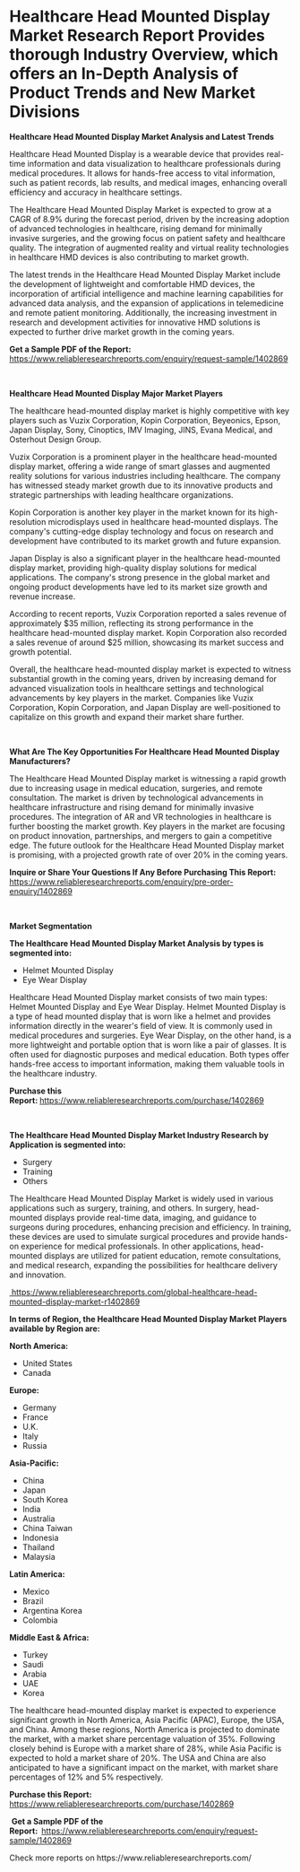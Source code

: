 <p><h1>Healthcare Head Mounted Display Market Research Report Provides thorough Industry Overview, which offers an In-Depth Analysis of Product Trends and New Market Divisions</h1></p><p><strong>Healthcare Head Mounted Display Market Analysis and Latest Trends</strong></p>
<p><p>Healthcare Head Mounted Display is a wearable device that provides real-time information and data visualization to healthcare professionals during medical procedures. It allows for hands-free access to vital information, such as patient records, lab results, and medical images, enhancing overall efficiency and accuracy in healthcare settings.</p><p>The Healthcare Head Mounted Display Market is expected to grow at a CAGR of 8.9% during the forecast period, driven by the increasing adoption of advanced technologies in healthcare, rising demand for minimally invasive surgeries, and the growing focus on patient safety and healthcare quality. The integration of augmented reality and virtual reality technologies in healthcare HMD devices is also contributing to market growth.</p><p>The latest trends in the Healthcare Head Mounted Display Market include the development of lightweight and comfortable HMD devices, the incorporation of artificial intelligence and machine learning capabilities for advanced data analysis, and the expansion of applications in telemedicine and remote patient monitoring. Additionally, the increasing investment in research and development activities for innovative HMD solutions is expected to further drive market growth in the coming years.</p></p>
<p><strong>Get a Sample PDF of the Report:&nbsp;</strong> <a href="https://www.reliableresearchreports.com/enquiry/request-sample/1402869">https://www.reliableresearchreports.com/enquiry/request-sample/1402869</a></p>
<p>&nbsp;</p>
<p><strong>Healthcare Head Mounted Display Major Market Players</strong></p>
<p><p>The healthcare head-mounted display market is highly competitive with key players such as Vuzix Corporation, Kopin Corporation, Beyeonics, Epson, Japan Display, Sony, Cinoptics, IMV Imaging, JINS, Evana Medical, and Osterhout Design Group.</p><p>Vuzix Corporation is a prominent player in the healthcare head-mounted display market, offering a wide range of smart glasses and augmented reality solutions for various industries including healthcare. The company has witnessed steady market growth due to its innovative products and strategic partnerships with leading healthcare organizations.</p><p>Kopin Corporation is another key player in the market known for its high-resolution microdisplays used in healthcare head-mounted displays. The company's cutting-edge display technology and focus on research and development have contributed to its market growth and future expansion.</p><p>Japan Display is also a significant player in the healthcare head-mounted display market, providing high-quality display solutions for medical applications. The company's strong presence in the global market and ongoing product developments have led to its market size growth and revenue increase.</p><p>According to recent reports, Vuzix Corporation reported a sales revenue of approximately $35 million, reflecting its strong performance in the healthcare head-mounted display market. Kopin Corporation also recorded a sales revenue of around $25 million, showcasing its market success and growth potential.</p><p>Overall, the healthcare head-mounted display market is expected to witness substantial growth in the coming years, driven by increasing demand for advanced visualization tools in healthcare settings and technological advancements by key players in the market. Companies like Vuzix Corporation, Kopin Corporation, and Japan Display are well-positioned to capitalize on this growth and expand their market share further.</p></p>
<p>&nbsp;</p>
<p><strong>What Are The Key Opportunities For Healthcare Head Mounted Display Manufacturers?</strong></p>
<p><p>The Healthcare Head Mounted Display market is witnessing a rapid growth due to increasing usage in medical education, surgeries, and remote consultation. The market is driven by technological advancements in healthcare infrastructure and rising demand for minimally invasive procedures. The integration of AR and VR technologies in healthcare is further boosting the market growth. Key players in the market are focusing on product innovation, partnerships, and mergers to gain a competitive edge. The future outlook for the Healthcare Head Mounted Display market is promising, with a projected growth rate of over 20% in the coming years.</p></p>
<p><strong>Inquire or Share Your Questions If Any Before Purchasing This Report:</strong> <a href="https://www.reliableresearchreports.com/enquiry/pre-order-enquiry/1402869">https://www.reliableresearchreports.com/enquiry/pre-order-enquiry/1402869</a></p>
<p>&nbsp;</p>
<p><strong>Market Segmentation</strong></p>
<p><strong>The Healthcare Head Mounted Display Market Analysis by types is segmented into:</strong></p>
<p><ul><li>Helmet Mounted Display</li><li>Eye Wear Display</li></ul></p>
<p><p>Healthcare Head Mounted Display market consists of two main types: Helmet Mounted Display and Eye Wear Display. Helmet Mounted Display is a type of head mounted display that is worn like a helmet and provides information directly in the wearer's field of view. It is commonly used in medical procedures and surgeries. Eye Wear Display, on the other hand, is a more lightweight and portable option that is worn like a pair of glasses. It is often used for diagnostic purposes and medical education. Both types offer hands-free access to important information, making them valuable tools in the healthcare industry.</p></p>
<p><strong>Purchase this Report:&nbsp;</strong><a href="https://www.reliableresearchreports.com/purchase/1402869">https://www.reliableresearchreports.com/purchase/1402869</a></p>
<p>&nbsp;</p>
<p><strong>The Healthcare Head Mounted Display Market Industry Research by Application is segmented into:</strong></p>
<p><ul><li>Surgery</li><li>Training</li><li>Others</li></ul></p>
<p><p>The Healthcare Head Mounted Display Market is widely used in various applications such as surgery, training, and others. In surgery, head-mounted displays provide real-time data, imaging, and guidance to surgeons during procedures, enhancing precision and efficiency. In training, these devices are used to simulate surgical procedures and provide hands-on experience for medical professionals. In other applications, head-mounted displays are utilized for patient education, remote consultations, and medical research, expanding the possibilities for healthcare delivery and innovation.</p></p>
<p><a href="https://www.reliableresearchreports.com/global-healthcare-head-mounted-display-market-r1402869">&nbsp;https://www.reliableresearchreports.com/global-healthcare-head-mounted-display-market-r1402869</a></p>
<p><strong>In terms of Region, the Healthcare Head Mounted Display Market Players available by Region are:</strong></p>
<p>
    <p> <strong> North America: </strong>
        <ul>
            <li>United States</li>
            <li>Canada</li>
        </ul>
        </p> 
    <p> <strong> Europe: </strong>
        <ul>
            <li>Germany</li>
            <li>France</li>
            <li>U.K.</li>
            <li>Italy</li>
            <li>Russia</li>
        </ul>
        </p> 
    <p> <strong> Asia-Pacific: </strong>
        <ul>
            <li>China</li>
            <li>Japan</li>
            <li>South Korea</li>
            <li>India</li>
            <li>Australia</li>
            <li>China Taiwan</li>
            <li>Indonesia</li>
            <li>Thailand</li>
            <li>Malaysia</li>
        </ul>
        </p> 
    <p> <strong> Latin America: </strong>
        <ul>
            <li>Mexico</li>
            <li>Brazil</li>
            <li>Argentina Korea</li>
            <li>Colombia</li>
        </ul>
        </p> 
    <p> <strong> Middle East & Africa: </strong>
        <ul>
            <li>Turkey</li>
            <li>Saudi</li>
            <li>Arabia</li>
            <li>UAE</li>
            <li>Korea</li>
        </ul>
    </p>
    </p>
<p><p>The healthcare head-mounted display market is expected to experience significant growth in North America, Asia Pacific (APAC), Europe, the USA, and China. Among these regions, North America is projected to dominate the market, with a market share percentage valuation of 35%. Following closely behind is Europe with a market share of 28%, while Asia Pacific is expected to hold a market share of 20%. The USA and China are also anticipated to have a significant impact on the market, with market share percentages of 12% and 5% respectively.</p></p>
<p><strong>Purchase this Report: </strong><a href="https://www.reliableresearchreports.com/purchase/1402869">https://www.reliableresearchreports.com/purchase/1402869</a></p>
<p>&nbsp;<strong>Get a Sample PDF of the Report:&nbsp;&nbsp;</strong><a href="https://www.reliableresearchreports.com/enquiry/request-sample/1402869">https://www.reliableresearchreports.com/enquiry/request-sample/1402869</a></p>
<p><strong></strong></p>
<p>Check more reports on https://www.reliableresearchreports.com/</p>